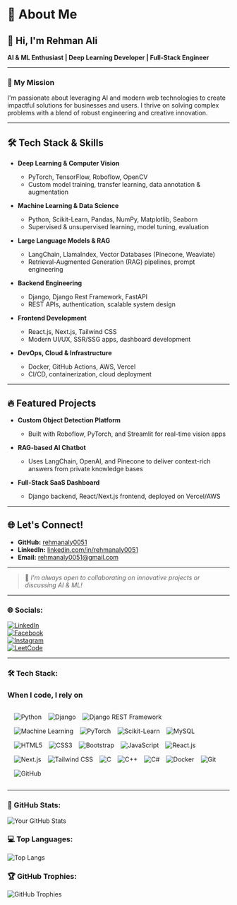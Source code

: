 # 💫 About Me

## 👋 Hi, I'm **Rehman Ali**

**AI & ML Enthusiast | Deep Learning Developer | Full-Stack Engineer**

---

### 🚀 My Mission

I'm passionate about leveraging AI and modern web technologies to create impactful solutions for businesses and users. I thrive on solving complex problems with a blend of robust engineering and creative innovation.

---

## 🛠️ Tech Stack & Skills

- **Deep Learning & Computer Vision**
  - PyTorch, TensorFlow, Roboflow, OpenCV
  - Custom model training, transfer learning, data annotation & augmentation

- **Machine Learning & Data Science**
  - Python, Scikit-Learn, Pandas, NumPy, Matplotlib, Seaborn
  - Supervised & unsupervised learning, model tuning, evaluation

- **Large Language Models & RAG**
  - LangChain, LlamaIndex, Vector Databases (Pinecone, Weaviate)
  - Retrieval-Augmented Generation (RAG) pipelines, prompt engineering

- **Backend Engineering**
  - Django, Django Rest Framework, FastAPI
  - REST APIs, authentication, scalable system design

- **Frontend Development**
  - React.js, Next.js, Tailwind CSS
  - Modern UI/UX, SSR/SSG apps, dashboard development

- **DevOps, Cloud & Infrastructure**
  - Docker, GitHub Actions, AWS, Vercel
  - CI/CD, containerization, cloud deployment

---

## 🔥 Featured Projects

- **Custom Object Detection Platform**
  - Built with Roboflow, PyTorch, and Streamlit for real-time vision apps

- **RAG-based AI Chatbot**
  - Uses LangChain, OpenAI, and Pinecone to deliver context-rich answers from private knowledge bases

- **Full-Stack SaaS Dashboard**
  - Django backend, React/Next.js frontend, deployed on Vercel/AWS

---

## 🌐 Let's Connect!

- **GitHub:** [rehmanaly0051](https://github.com/rehmanaly0051)
- **LinkedIn:** [linkedin.com/in/rehmanaly0051](https://linkedin.com/in/rehmanaly0051)
- **Email:** rehmanaly0051@gmail.com

---

> 🚀 *I'm always open to collaborating on innovative projects or discussing AI & ML!*

---

### 🌐 Socials:  
[![LinkedIn](https://img.shields.io/badge/LinkedIn-%230077B5.svg?logo=linkedin&logoColor=white)](https://www.linkedin.com/in/rehman-ali-20215a24a)  
[![Facebook](https://img.shields.io/badge/Facebook-%231877F2.svg?logo=facebook&logoColor=white)](https://www.facebook.com/profile.php?id=100040496742260&mibextid=ZbWKwL)  
[![Instagram](https://img.shields.io/badge/Instagram-%23E4405F.svg?logo=instagram&logoColor=white)](https://www.instagram.com/rehmanaly_/profilecard/?igsh=ejQ1ZWk3eHpuMndx)  
[![LeetCode](https://img.shields.io/badge/LeetCode-%23FFA116.svg?logo=leetcode&logoColor=white)](https://leetcode.com/u/oSHN0tdoRF/)

---

### 🛠 Tech Stack:  
<h3>When I code, I rely on</h3>
<div style="display: flex; flex-wrap: wrap; gap: 15px; padding: 15px;">
   <img alt="Python" src="https://img.shields.io/badge/-Python-3776AB?style=flat-square&logo=python&logoColor=white" />
  <img alt="Django" src="https://img.shields.io/badge/-Django-092E20?style=flat-square&logo=django&logoColor=white" />
  <img alt="Django REST Framework" src="https://img.shields.io/badge/-Django%20REST%20Framework-092E20?style=flat-square&logo=django&logoColor=white" />
  <img alt="Machine Learning" src="https://img.shields.io/badge/-Machine%20Learning-FF6F00?style=flat-square&logo=scikitlearn&logoColor=white" />
  <img alt="PyTorch" src="https://img.shields.io/badge/-PyTorch-EE4C2C?style=flat-square&logo=pytorch&logoColor=white" />
  <img alt="Scikit-Learn" src="https://img.shields.io/badge/-ScikitLearn-F7931E?style=flat-square&logo=scikit-learn&logoColor=white" />
  <img alt="MySQL" src="https://img.shields.io/badge/-MySQL-4479A1?style=flat-square&logo=mysql&logoColor=white" />
  <img alt="HTML5" src="https://img.shields.io/badge/-HTML5-E34F26?style=flat-square&logo=html5&logoColor=white" />
  <img alt="CSS3" src="https://img.shields.io/badge/-CSS3-1572B6?style=flat-square&logo=css3&logoColor=white" />
  <img alt="Bootstrap" src="https://img.shields.io/badge/-Bootstrap-7952B3?style=flat-square&logo=bootstrap&logoColor=white" />
  <img alt="JavaScript" src="https://img.shields.io/badge/-JavaScript-F7DF1E?style=flat-square&logo=javascript&logoColor=black" />
  <img alt="React.js" src="https://img.shields.io/badge/-React-61DAFB?style=flat-square&logo=react&logoColor=black" />
  <img alt="Next.js" src="https://img.shields.io/badge/-Next.js-000000?style=flat-square&logo=next.js&logoColor=white" />
  <img alt="Tailwind CSS" src="https://img.shields.io/badge/-TailwindCSS-38B2AC?style=flat-square&logo=tailwind-css&logoColor=white" />
  <img alt="C" src="https://img.shields.io/badge/-C-00599C?style=flat-square&logo=c&logoColor=white" />
  <img alt="C++" src="https://img.shields.io/badge/-C++-00599C?style=flat-square&logo=c%2B%2B&logoColor=white" />
  <img alt="C#" src="https://img.shields.io/badge/-CSharp-239120?style=flat-square&logo=c-sharp&logoColor=white" />
  <img alt="Docker" src="https://img.shields.io/badge/-Docker-2496ED?style=flat-square&logo=docker&logoColor=white" />
  <img alt="Git" src="https://img.shields.io/badge/-Git-F05032?style=flat-square&logo=git&logoColor=white" />
  <img alt="GitHub" src="https://img.shields.io/badge/-GitHub-181717?style=flat-square&logo=github&logoColor=white" />
</div>

---

### 🦸 GitHub Stats:  
![Your GitHub Stats](https://github-readme-stats.vercel.app/api?username=rehmanaly0051&show_icons=true&count_private=true)

### 💻 Top Languages:  
![Top Langs](https://github-readme-stats.vercel.app/api/top-langs/?username=rehmanaly0051&layout=compact&hide=html,css,c#)

### 🏆 GitHub Trophies:  
![GitHub Trophies](https://github-profile-trophy.vercel.app/?username=rehmanaly0051)  
